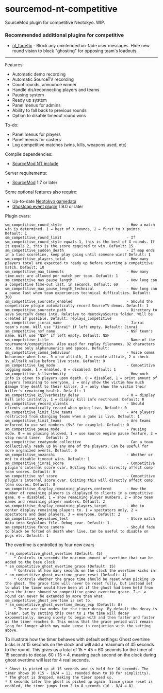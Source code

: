 sourcemod-nt-competitive
========================

SourceMod plugin for competitive Neotokyo. WIP.

### Recommended additional plugins for competitive
* [nt_fadefix](https://github.com/Rainyan/sourcemod-nt-fadefix) - Block any unintended un-fade user messages. Hide new round vision to block "ghosting" for opposing team's loadouts.

---

Features:
  - Automatic demo recording
  - Automatic SourceTV recording
  - Count rounds, announce winner
  - Handle dis/reconnecting players and teams
  - Pausing system
  - Ready up system
  - Panel menus for admins
  - Ability to fall back to previous rounds
  - Option to disable timeout round wins

To-do:
  - Panel menus for players
  - Panel menus for casters
  - Log competitive matches (wins, kills, weapons used, etc)

Compile dependencies:
  - <a target="_blank" href="https://github.com/softashell/sourcemod-nt-include">SourceMod NT include</a>

Server requirements:
  - <a target="_blank" href="http://www.sourcemod.net/downloads.php?branch=stable">SourceMod</a> 1.7 or later

Some optional features also require:
  - Up-to-date <a target="_blank" href="https://github.com/alliedmodders/sourcemod/tree/master/gamedata">Neotokyo gamedata</a>
  - <a target="_blank" href="https://github.com/softashell/nt-sourcemod-plugins">Ghostcap event plugin</a> 1.9.0 or later

Plugin cvars:
```
sm_competitive_round_style                              - How a match win is determined. 1 = best of X rounds, 2 = first to X points. Default: 1
sm_competitive_round_limit								- If sm_competitive_round_style equals 1, this is the best of X rounds. If it equals 2, this is the score required to win. Default: 15
sm_competitive_sudden_death								- If map ends in a tied scoreline, keep play going until someone wins? Default: 1
sm_competitive_players_total							- How many players total are expected to ready up before starting a competitive match. Default: 10
sm_competitive_max_timeouts								- How many time-outs are allowed per match per team. Default: 1
sm_competitive_max_pause_length							- How long can a competitive time-out last, in seconds. Default: 60
sm_competitive_max_pause_length_technical				- How long can a pause last when team experiences technical difficulties. Default: 300
sm_competitive_sourcetv_enabled							- Should the competitive plugin automatically record SourceTV demos. Default: 1
sm_competitive_sourcetv_path							- Directory to save SourceTV demos into. Relative to NeotokyoSource folder. Will be created if possible. Default: replays_competitive
sm_competitive_jinrai_name								- Jinrai team's name. Will use "Jinrai" if left empty. Default: Jinrai
sm_competitive_nsf_name									- NSF team's name. Will use "NSF" if left empty. Default: NSF
sm_competitive_title									- Name of the tournament/competition. Also used for replay filenames. 32 characters max. Use only alphanumerics and spaces. Default:
sm_competitive_comms_behaviour							- Voice comms behaviour when live. 0 = no alltalk, 1 = enable alltalk, 2 = check sv_alltalk value before live state. Default: 0
sm_competitive_log_mode									- Competitive logging mode. 1 = enabled, 0 = disabled. Default: 1
sm_competitive_killverbosity							- How much info is given to players upon death. 0 = disabled, 1 = print amount of players remaining to everyone, 2 = only show the victim how much damage they dealt to their killer, 3 = only show the victim their killer's remaining health. Default: 1
sm_competitive_killverbosity_delay						- 0 = display kill info instantly, 1 = display kill info nextround. Default: 0
sm_competitive_record_clients							- Should clients automatically record when going live. Default: 0
sm_competitive_limit_live_teams							- Are players restricted from changing teams when a game is live. Default: 1
sm_competitive_limit_teams								- Are teams enforced to use set numbers (5v5 for example). Default: 0
sm_competitive_pause_mode								- Pausing mode. 0 = no pausing allowed, 1 = use Source engine pause feature, 2 = stop round timer.  Default: 2
sm_competitive_readymode_collective						- Can a team collectively ready up by any one of the players. Can be useful for more organized events. Default: 0
sm_competitive_nozanshi									- Whether or not to disable timeout wins. Default: 1
sm_competitive_jinrai_score								- Competitive plugin's internal score cvar. Editing this will directly affect comp team scores. Default: 0
sm_competitive_nsf_score								- Competitive plugin's internal score cvar. Editing this will directly affect comp team scores. Default: 0
sm_competitive_display_remaining_players_centered		- How the number of remaining players is displayed to clients in a competitive game. 0 = disabled, 1 = show remaining player numbers, 2 = show team names and remaining player numbers. Default: 2
sm_competitive_display_remaining_players_target  		- Who to center display remaining players to. 1 = spectators only, 2 = spectators and dead players, 3 = everyone. Default: 2
sm_competitive_keyvalues_test							- Store match data into KeyValues file. Debug cvar. Default: 1
sm_competitive_force_camera				    			- Should fade to black be forced on death when live. Can be useful to disable on pugs etc. Default: 1
```

The overtime is controlled by four new cvars

    * sm_competitive_ghost_overtime (Default: 45)
        * Controls in seconds the maximum amount of overtime that can be added to the base clock.
    * sm_competitive_ghost_overtime_grace (Default: 15)
        * Controls at how many seconds on the clock the overtime kicks in.
    * sm_competitive_ghost_overtime_grace_reset (Default: 1)
        * Controls whether the grace time should be reset when picking up the ghost. The grace time will never be reset fully, but instead set to what the timer would have been at if the ghost had been held from when the timer showed sm_competitive_ghost_overtime_grace. I.e. a round can never be extended by more than what sm_competitive_ghost_overtime is set to.
    * sm_competitive_ghost_overtime_decay_exp (Default: 0)
        * There are two modes for the timer decay. By default the decay is linear, but by setting this cvar to 1 the time will decay exponentially, moving slowly to begin with and then faster and faster as the timer reaches 0. This means that the grace period will remain long for longer which may make sense in conjuction with the setting above.

To illustrate how the timer behaves with default settings:
Ghost overtime kicks in at 15 seconds on the clock and will add a maximum of 45 seconds to the round. This gives us a total of 15 + 45 = 60 seconds for the timer of 15 seconds to decay. 60 / 15 = 4, meaning each second on the clock during ghost overtime will last for 4 real seconds.

    * Ghost is picked up at 15 seconds and is held for 16 seconds. The timer shows 10 (15 - 16/4 = 11, rounded down to 10 for simplicity).
    * The ghost is dropped, making the timer speed up.
    * 8 seconds later the ghost is picked up again. Since grace reset is enabled, the timer jumps from 2 to 8 seconds (10 - 8/4 = 8).
